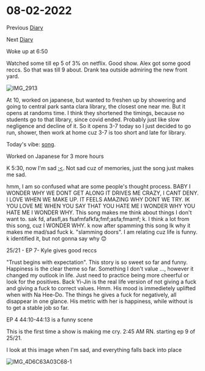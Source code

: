 # 08-02-2022

Previous [Diary](https://aryanmangla23.github.io/08-01-2022/)

Next [Diary](https://aryanmangla23.github.io/08-02-2022/)

Woke up at 6:50

Watched some till ep 5 of 3% on netflix. Good show. Alex got some good reccs. So that was till 9 about. Drank tea outside admiring the new front yard. 

![IMG_2913](https://user-images.githubusercontent.com/55885627/182453653-12c8db7c-3ead-4234-b705-935dca86815e.jpg)

At 10, worked on japanese, but wanted to freshen up by showering and going to central park santa clara library, the closest one near me. But it opens at randoms time. I think they shortened the timings, because no students go to that library, since covid ended. Probably just like slow negligence and decline of it. So it opens 3-7 today so I just decided to go run, shower, then work at home cuz 3-7 is too short and late for library. 

Today's vibe: [song](https://www.youtube.com/watch?v=5Di20x6vVVU).

Worked on Japanese for 3 more hours

K 5:30, now I'm sad [:<](https://open.spotify.com/track/3jXl94Bd3ONk4yTVgYPR30?si=f1a897ec16c6441b). Not sad cuz of memories, just the song just makes me sad.

hmm, I am so confused what are some people's thought process. BABY I WONDER WHY WE DONT GET ALONG IT DRIVES ME CRAZY, I CANT DENY. I LOVE WHEN WE MAKE UP. IT FEELS AMAZING WHY DONT WE TRY. IK YOU LOVE ME WHEN YOU SAY THAT YOU HATE ME I WONDER WHY YOU HATE ME I WONDER WHY. This song makes me think about things I don't want to. sak fd, afasfl,as fsafmfafkfa;fmf;asfa;fmamf; k. I think a lot from this song, cuz I WONDER WHY. k now after spamming this song Ik why it makes me mad/sad fuck k. "slamming doors". I am relating cuz life is funny. k identified it, but not gonna say why 😊 

25/21 - EP 7- Kyle gives good reccs

"Trust begins with expectation". This story is so sweet so far and funny. Happiness is the clear theme so far. Something I don't value ..., however it changed my outlook in life. Just need to practice being more cheerful or look for the positives. Back Yi-Jin is the real life version of not giving a fuck and giving a fuck to correct values. Hmm. His mood is immedietely uplifted when with Na Hee-Do. The things he gives a fuck for negatively, all disappear in one glance. His metric with her is happiness, while without is to get a stable job so far.

EP 4 44:10-44:13 is a funny scene

This is the first time a show is making me cry. 2:45 AM RN. starting ep 9 of 25/21. 

I look at this image when I'm sad, and everything falls back into place

![IMG_4D6C63A03C68-1](https://user-images.githubusercontent.com/55885627/182578938-9dfb5823-cf1d-4b7a-9a41-9c529aa5e471.jpeg)

